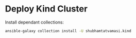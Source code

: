 # Deploy Kind Cluster

Install dependant collections:
```bash
ansible-galaxy collection install -U shubhamtatvamasi.kind
```
